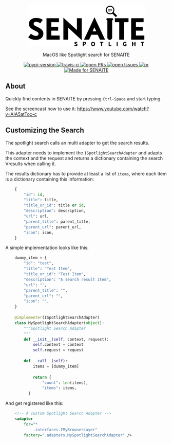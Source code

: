 <div align="center">

  <a href="https://github.com/senaite/senaite.core.spotlight">
    <img src="static/logo.png" alt="senaite.core.spotlight" height="128" />
  </a>

  <p>MacOS like Spotlight search for SENAITE</p>

  <div>
    <a href="https://pypi.python.org/pypi/senaite.core.spotlight">
      <img src="https://img.shields.io/pypi/v/senaite.core.spotlight.svg?style=flat-square" alt="pypi-version" />
    </a>
    <a href="https://travis-ci.org/senaite/senaite.core.spotlight">
      <img src="https://img.shields.io/travis/senaite/senaite.core.spotlight.svg?style=flat-square" alt="travis-ci" />
    </a>
    <a href="https://github.com/senaite/senaite.core.spotlight/pulls">
      <img src="https://img.shields.io/github/issues-pr/senaite/senaite.core.spotlight.svg?style=flat-square" alt="open PRs" />
    </a>
    <a href="https://github.com/senaite/senaite.core.spotlight/issues">
      <img src="https://img.shields.io/github/issues/senaite/senaite.core.spotlight.svg?style=flat-square" alt="open Issues" />
    </a>
    <a href="#">
      <img src="https://img.shields.io/badge/PRs-welcome-brightgreen.svg?style=flat-square" alt="pr" />
    </a>
    <a href="https://www.senaite.com">
      <img src="https://img.shields.io/badge/Made%20for%20SENAITE-%E2%AC%A1-lightgrey.svg" alt="Made for SENAITE" />
    </a>
  </div>
</div>


## About

Quickly find contents in SENAITE by pressing `Ctrl-Space` and start typing.

See the screencast how to use it: https://www.youtube.com/watch?v=AIA5atToc-c


## Customizing the Search

The spotlight search calls an multi adapter to get the search results.

This adapter needs to implement the `ISpotlightSearchAdapter` and adapts the
context and the request and returns a dictionary containing the search Vresults
when calling it.

The results dictionary has to provide at least a list of `items`, where each
item is a dictionary containing this information:

```python
    {
        "id": id,
        "title": title,
        "title_or_id": title or id,
        "description": description,
        "url": url,
        "parent_title": parent_title,
        "parent_url": parent_url,
        "icon": icon,
    }
```

A simple implementation looks like this:

```python
    dummy_item = {
        "id": "test",
        "title": "Test Item",
        "title_or_id": "Test Item",
        "description": "A search result item",
        "url": "",
        "parent_title": "",
        "parent_url": "",
        "icon": "",
    }

    @implementer(ISpotlightSearchAdapter)
    class MySpotlightSearchAdapter(object):
        """Spotlight Search Adapter
        """
        def __init__(self, context, request):
            self.context = context
            self.request = request

        def __call__(self):
            items = [dummy_item]

            return {
                "count": len(items),
                "items": items,
          }
```

And get registered like this:

```xml
    <!-- A custom Spotlight Search Adapter -->
    <adapter
        for="*
            .interfaces.IMyBrowserLayer"
        factory=".adapters.MySpotlightSearchAdapter" />
```
